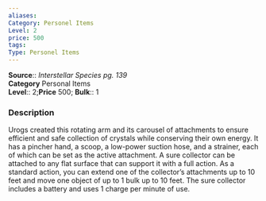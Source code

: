```yaml
---
aliases: 
Category: Personel Items
Level: 2
price: 500
tags: 
Type: Personel Items
---
```

**Source**:: _Interstellar Species pg. 139_  
**Category** Personal Items  
**Level**:: 2;**Price** 500; **Bulk**:: 1

### Description

Urogs created this rotating arm and its carousel of attachments to ensure efficient and safe collection of crystals while conserving their own energy. It has a pincher hand, a scoop, a low-power suction hose, and a strainer, each of which can be set as the active attachment. A sure collector can be attached to any flat surface that can support it with a full action. As a standard action, you can extend one of the collector’s attachments up to 10 feet and move one object of up to 1 bulk up to 10 feet. The sure collector includes a battery and uses 1 charge per minute of use.
